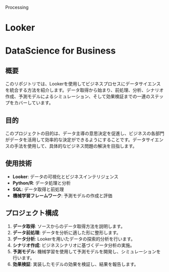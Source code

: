 Processing
# Looker
# DataScience for Business

## 概要
このリポジトリでは、Lookerを使用してビジネスプロセスにデータサイエンスを統合する方法を紹介します。データ取得から始まり、前処理、分析、シナリオ作成、予測モデルによるシミュレーション、そして効果検証までの一連のステップをカバーしています。

## 目的
このプロジェクトの目的は、データ主導の意思決定を促進し、ビジネスの各部門がデータを活用して効率的な決定ができるようにすることです。データサイエンスの手法を使用して、具体的なビジネス問題の解決を目指します。

## 使用技術
- **Looker**: データの可視化とビジネスインテリジェンス
- **Python/R**: データ処理と分析
- **SQL**: データ取得と前処理
- **機械学習フレームワーク**: 予測モデルの作成と評価

## プロジェクト構成
1. **データ取得**: ソースからのデータ取得方法を説明します。
2. **データ前処理**: データを分析に適した形に整形します。
3. **データ分析**: Lookerを用いたデータの探索的分析を行います。
4. **シナリオ作成**: ビジネスシナリオに基づくデータ分析の実施。
5. **予測モデル**: 機械学習を使用して予測モデルを開発し、シミュレーションを行います。
6. **効果検証**: 実装したモデルの効果を検証し、結果を報告します。
